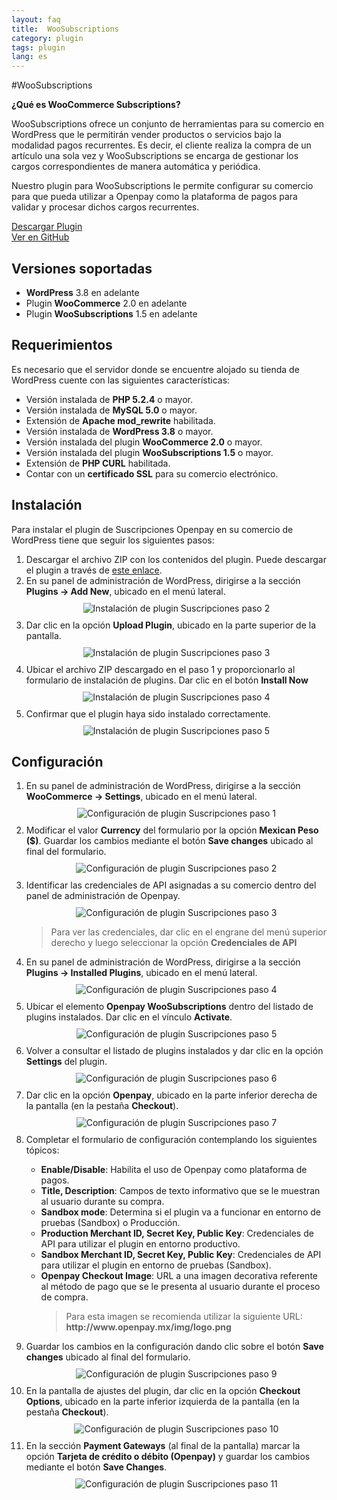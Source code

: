 ```yaml
---
layout: faq
title:  WooSubscriptions
category: plugin 
tags: plugin
lang: es
---
```


#WooSubscriptions

**¿Qué es WooCommerce Subscriptions?**

WooSubscriptions ofrece un conjunto de herramientas para su comercio en WordPress que le permitirán vender productos o servicios bajo la modalidad pagos recurrentes. Es decir, el cliente realiza la compra de un artículo una sola vez y WooSubscriptions se encarga de gestionar los cargos correspondientes de manera automática y periódica.

Nuestro plugin para WooSubscriptions le permite configurar su comercio para que pueda utilizar a Openpay como la plataforma de pagos para validar y procesar dichos cargos recurrentes.

<div class="boton-grp boton-plugin">
<div class="blu-boton"><a href="https://github.com/open-pay/openpay-woosubscriptions/archive/master.zip">Descargar Plugin</a></div>
<div class="blu-boton"><a href="https://github.com/open-pay/openpay-woosubscriptions">Ver en GitHub</a></div>
</div>

Versiones soportadas
----------

* **WordPress** 3.8 en adelante
* Plugin **WooCommerce** 2.0 en adelante
* Plugin **WooSubscriptions** 1.5 en adelante

Requerimientos
----------

Es necesario que el servidor donde se encuentre alojado su tienda de WordPress cuente con las siguientes características:

* Versión instalada de **PHP 5.2.4** o mayor.
* Versión instalada de **MySQL 5.0** o mayor.
* Extensión de **Apache mod_rewrite** habilitada.
* Versión instalada de **WordPress 3.8** o mayor.
* Versión instalada del plugin **WooCommerce 2.0** o mayor.
* Versión instalada del plugin **WooSubscriptions 1.5** o mayor.
* Extensión de **PHP CURL** habilitada.
* Contar con un **certificado SSL** para su comercio electrónico.

Instalación
----------

Para instalar el plugin de Suscripciones Openpay en su comercio de WordPress tiene que seguir los siguientes pasos:

<ol>
<li>Descargar el archivo ZIP con los contenidos del plugin. Puede descargar el plugin a través de <a href="https://github.com/open-pay/openpay-woosubscriptions/archive/master.zip">este enlace</a>.</li>
<li>En su panel de administración de WordPress, dirigirse a la sección <strong>Plugins -> Add New</strong>, ubicado en el menú lateral.</li>
<center style="margin:10px 0;"><img src="/images/plugins/subscriptions_install_01.png" alt="Instalación de plugin Suscripciones paso 2" title="Paso 2"></center>
<li>Dar clic en la opción <strong>Upload Plugin</strong>, ubicado en la parte superior de la pantalla.</li>
<center style="margin:10px 0;"><img src="/images/plugins/subscriptions_install_02.png" alt="Instalación de plugin Suscripciones paso 3" title="Paso 3"></center>
<li>Ubicar el archivo ZIP descargado en el paso 1 y proporcionarlo al formulario de instalación de plugins. Dar clic en el botón <strong>Install Now</strong></li>
<center style="margin:10px 0;"><img src="/images/plugins/subscriptions_install_03.png" alt="Instalación de plugin Suscripciones paso 4" title="Paso 4"></center>
<li>Confirmar que el plugin haya sido instalado correctamente.</li>
<center style="margin:10px 0;"><img src="/images/plugins/subscriptions_install_04.png" alt="Instalación de plugin Suscripciones paso 5" title="Paso 5"></center>
</ol>

Configuración
----------

<ol>
<li>En su panel de administración de WordPress, dirigirse a la sección <strong>WooCommerce -> Settings</strong>, ubicado en el menú lateral.</li>
<center style="margin:10px 0;"><img src="/images/plugins/subscriptions_config_01.png" alt="Configuración de plugin Suscripciones paso 1" title="Paso 1"></center>
<li>Modificar el valor <strong>Currency</strong> del formulario por la opción <strong>Mexican Peso ($)</strong>. Guardar los cambios mediante el botón <strong>Save changes</strong> ubicado al final del formulario.</li>
<center style="margin:10px 0;"><img src="/images/plugins/subscriptions_config_02.png" alt="Configuración de plugin Suscripciones paso 2" title="Paso 2"></center>
<li>Identificar las credenciales de API asignadas a su comercio dentro del panel de administración de Openpay.</li>
<center style="margin:10px 0;"><img src="/images/plugins/prestashop_config_01.png" alt="Configuración de plugin Suscripciones paso 3" title="Paso 3"></center>
<blockquote>
<p>Para ver las credenciales, dar clic en el engrane del menú superior derecho y luego seleccionar la opción <strong>Credenciales de API</strong></p>
</blockquote>
<li>En su panel de administración de WordPress, dirigirse a la sección <strong>Plugins -> Installed Plugins</strong>, ubicado en el menú lateral.</li>
<center style="margin:10px 0;"><img src="/images/plugins/subscriptions_config_03.png" alt="Configuración de plugin Suscripciones paso 4" title="Paso 4"></center>
<li>Ubicar el elemento <strong>Openpay WooSubscriptions</strong> dentro del listado de plugins instalados. Dar clic en el vínculo <strong>Activate</strong>.</li>
<center style="margin:10px 0;"><img src="/images/plugins/subscriptions_config_04.png" alt="Configuración de plugin Suscripciones paso 5" title="Paso 5"></center>
<li>Volver a consultar el listado de plugins instalados y dar clic en la opción <strong>Settings</strong> del plugin.</li>
<center style="margin:10px 0;"><img src="/images/plugins/subscriptions_config_05.png" alt="Configuración de plugin Suscripciones paso 6" title="Paso 6"></center>
<li>Dar clic en la opción <strong>Openpay</strong>, ubicado en la parte inferior derecha de la pantalla (en la pestaña <strong>Checkout</strong>).</li>
<center style="margin:10px 0;"><img src="/images/plugins/subscriptions_config_06.png" alt="Configuración de plugin Suscripciones paso 7" title="Paso 7"></center>
<li>Completar el formulario de configuración contemplando los siguientes tópicos:</li>
<ul>
<li><strong>Enable/Disable</strong>: Habilita el uso de Openpay como plataforma de pagos.</li>
<li><strong>Title, Description</strong>: Campos de texto informativo que se le muestran al usuario durante su compra.</li>
<li><strong>Sandbox mode</strong>: Determina si el plugin va a funcionar en entorno de pruebas (Sandbox) o Producción.</li>
<li><strong>Production Merchant ID, Secret Key, Public Key</strong>: Credenciales de API para utilizar el plugin en entorno productivo.</li>
<li><strong>Sandbox Merchant ID, Secret Key, Public Key</strong>: Credenciales de API para utilizar el plugin en entorno de pruebas (Sandbox).</li>
<li><strong>Openpay Checkout Image</strong>: URL a una imagen decorativa referente al método de pago que se le presenta al usuario durante el proceso de compra.</li>
<blockquote>
<p>Para esta imagen se recomienda utilizar la siguiente URL: <strong>http://www.openpay.mx/img/logo.png</strong></p>
</blockquote>
</ul>
<li>Guardar los cambios en la configuración dando clic sobre el botón <strong>Save changes</strong> ubicado al final del formulario.</li>
<center style="margin:10px 0;"><img src="/images/plugins/subscriptions_config_07.png" alt="Configuración de plugin Suscripciones paso 9" title="Paso 9"></center>
<li>En la pantalla de ajustes del plugin, dar clic en la opción <strong>Checkout Options</strong>, ubicado en la parte inferior izquierda de la pantalla (en la pestaña <strong>Checkout</strong>).</li>
<center style="margin:10px 0;"><img src="/images/plugins/subscriptions_config_08.png" alt="Configuración de plugin Suscripciones paso 10" title="Paso 10"></center>
<li>En la sección <strong>Payment Gateways</strong> (al final de la pantalla) marcar la opción <strong>Tarjeta de crédito o débito (Openpay)</strong> y guardar los cambios mediante el botón <strong>Save Changes</strong>.</li>
<center style="margin:10px 0;"><img src="/images/plugins/subscriptions_config_09.png" alt="Configuración de plugin Suscripciones paso 11" title="Paso 11"></center>
</ol>
